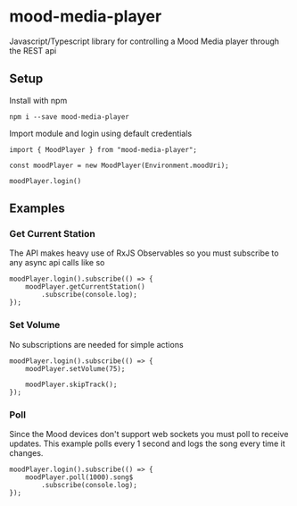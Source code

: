 # mood-media-player
Javascript/Typescript library for controlling a Mood Media player through the REST api

## Setup

Install with npm

```
npm i --save mood-media-player
```

Import module and login using default credentials

```
import { MoodPlayer } from "mood-media-player";

const moodPlayer = new MoodPlayer(Environment.moodUri);

moodPlayer.login()
```

## Examples

### Get Current Station

The API makes heavy use of RxJS Observables so you must subscribe to any async api calls like so

```
moodPlayer.login().subscribe(() => {
    moodPlayer.getCurrentStation()
        .subscribe(console.log);
});
```

### Set Volume

No subscriptions are needed for simple actions

```
moodPlayer.login().subscribe(() => {
    moodPlayer.setVolume(75);
    
    moodPlayer.skipTrack();
});
```

### Poll

Since the Mood devices don't support web sockets you must poll to receive updates. This example polls every 1 second and logs the song every time it changes.

```
moodPlayer.login().subscribe(() => {
    moodPlayer.poll(1000).song$
        .subscribe(console.log);
});
```
